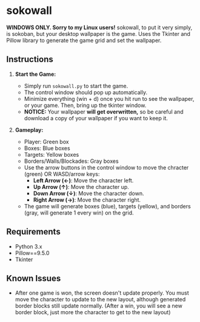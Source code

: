 # sokowall

**WINDOWS ONLY. Sorry to my Linux users!** sokowall, to put it very simply, is sokoban, but your desktop wallpaper is the game. 
Uses the Tkinter and Pillow library to generate the game grid and set the wallpaper.

## Instructions

1. **Start the Game:**
   - Simply run `sokowall.py` to start the game.
   - The control window should pop up automatically.
   - Minimize everything (win + d) once you hit run to see the wallpaper, or your game. Then, bring up the tkinter window.
   - **NOTICE:** Your wallpaper **will get overwritten,** so be careful and download a copy of your wallpaper if you want to keep it. 

2. **Gameplay:**
   - Player: Green box
   - Boxes: Blue boxes
   - Targets: Yellow boxes
   - Borders/Walls/Blockades: Gray boxes
   - Use the arrow buttons in the control window to move the chracter (green) OR WASD/arrow keys:
     - **Left Arrow (←)**: Move the character left.
     - **Up Arrow (↑)**: Move the character up.
     - **Down Arrow (↓)**: Move the character down.
     - **Right Arrow (→)**: Move the character right.
   - The game will generate boxes (blue), targets (yellow), and borders (gray, will generate 1 every win) on the grid.

## Requirements
- Python 3.x
- Pillow==9.5.0
- Tkinter

## Known Issues
- After one game is won, the screen doesn't update properly. You must move the character to update to the new layout, although generated border blocks still update normally. (After a win, you will see a new border block, just more the character to get to the new layout)


